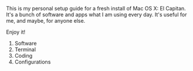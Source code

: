 This is my personal setup guide for a fresh install of Mac OS X: El Capitan. It's a bunch of software and apps what I am using every day. It's useful for me, and maybe, for anyone else.

Enjoy it! 

1. Software
2. Terminal
3. Coding
4. Configurations 
